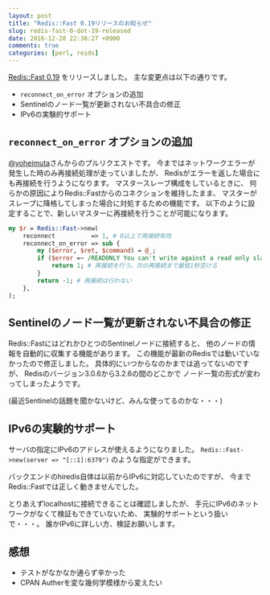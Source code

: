 ```yaml
---
layout: post
title: "Redis::Fast 0.19リリースのお知らせ"
slug: redis-fast-0-dot-19-released
date: 2016-12-20 22:38:27 +0900
comments: true
categories: [perl, reids]
---
```


[Redis::Fast 0.19](https://metacpan.org/pod/Redis::Fast) をリリースしました。
主な変更点は以下の通りです。

- `reconnect_on_error` オプションの追加
- Sentinelのノード一覧が更新されない不具合の修正
- IPv6の実験的サポート

<!-- More -->

## `reconnect_on_error` オプションの追加

[@yoheimuta](https://github.com/yoheimuta)さんからのプルリクエストです。
今まではネットワークエラーが発生した時のみ再接続処理が走っていましたが、
Redisがエラーを返した場合にも再接続を行うようになります。
マスタースレーブ構成をしているときに、
何らかの原因によりRedis::Fastからのコネクションを維持したまま、
マスターがスレーブに降格してしまった場合に対処するための機能です。
以下のように設定することで、新しいマスターに再接続を行うことが可能になります。

``` perl
my $r = Redis::Fast->new(
    reconnect          => 1, # 0以上で再接続有効
    reconnect_on_error => sub {
        my ($error, $ret, $command) = @_;
        if ($error =~ /READONLY You can't write against a read only slave/) {
            return 1; # 再接続を行う。次の再接続まで最低1秒空ける
        }
        return -1; # 再接続は行わない
    },
);
```


## Sentinelのノード一覧が更新されない不具合の修正

Redis::FastにはどれかひとつのSentinelノードに接続すると、
他のノードの情報を自動的に収集する機能があります。
この機能が最新のRedisでは動いていなかったので修正しました。
具体的にいつからなのかまでは追ってないのですが、
Redisのバージョン3.0.6から3.2.6の間のどこかで
ノード一覧の形式が変わってしまったようです。

(最近Sentinelの話題を聞かないけど、みんな使ってるのかな・・・)


## IPv6の実験的サポート

サーバの指定にIPv6のアドレスが使えるようになりました。
`Redis::Fast->new(server => "[::1]:6379")` のような指定ができます。

バックエンドのhiredis自体は以前からIPv6に対応していたのですが、
今までRedis::Fastでは正しく動きませんでした。

とりあえずlocalhostに接続できることは確認しましたが、
手元にIPv6のネットワークがなくて検証もできていないため、
実験的サポートという扱いで・・・。
 誰かIPv6に詳しい方、検証お願いします。


## 感想

- テストがなかなか通らず辛かった
- CPAN Autherを変な幾何学模様から変えたい
